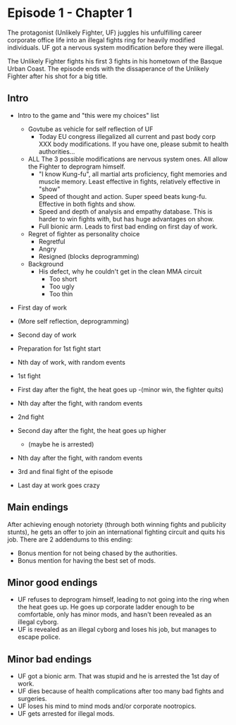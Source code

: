 Episode 1 - Chapter 1
=====================

The protagonist (Unlikely Fighter, UF) juggles his unfulfilling career corporate office life into an illegal fights ring for heavily modified individuals. UF got a nervous system modification before they were illegal. 

The Unlikely Fighter fights his first 3 fights in his hometown of the Basque Urban Coast. The episode ends with the dissaperance of the Unlikely Fighter after his shot for a big title. 


Intro
-----

- Intro to the game and "this were my choices" list
	- Govtube as vehicle for self reflection of UF
		- Today EU congress illegalized all current and past body corp XXX body modifications. If you have one, please submit to health authorities...
	- ALL The 3 possible modifications are nervous system ones. All allow the Fighter to deprogram himself.
		- "I know Kung-fu", all martial arts proficiency, fight memories and muscle memory. Least effective in fights, relatively effective in "show"
		- Speed of thought and action. Super speed beats kung-fu. Effective in both fights and show.
		- Speed and depth of analysis and empathy database. This is harder to win fights with, but has huge advantages on show.
		- Full bionic arm. Leads to first bad ending on first day of work.
	- Regret of fighter as personality choice
		- Regretful
		- Angry
		- Resigned (blocks deprogramming)
	- Background
		- His defect, why he couldn't get in the clean MMA circuit
			- Too short
			- Too ugly
			- Too thin

- First day of work
- (More self reflection, deprogramming)
- Second day of work
- Preparation for 1st fight start

- Nth day of work, with random events
- 1st fight
- First day after the fight, the heat goes up
	-(minor win, the fighter quits)
- Nth day after the fight, with random events
- 2nd fight
- Second day after the fight, the heat goes up higher
	- (maybe he is arrested)
- Nth day after the fight, with random events
- 3rd and final fight of the episode
- Last day at work goes crazy





Main endings
------------

After achieving enough notoriety (through both winning fights and publicity stunts), he gets an offer to join an international fighting circuit and quits his job. There are 2 addendums to this ending:

- Bonus mention for not being chased by the authorities.
- Bonus mention for having the best set of mods.


Minor good endings
------------------

- UF refuses to deprogram himself, leading to not going into the ring when the heat goes up. He goes up corporate ladder enough to be comfortable, only has minor mods, and hasn't been revealed as an illegal cyborg.
- UF is revealed as an illegal cyborg and loses his job, but manages to escape police.

Minor bad endings
-----------------

- UF got a bionic arm. That was stupid and he is arrested the 1st day of work.
- UF dies because of health complications after too many bad fights and surgeries.
- UF loses his mind to mind mods and/or corporate nootropics.
- UF gets arrested for illegal mods. 



